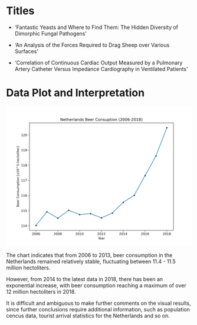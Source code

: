 # Titles

- ‘Fantastic Yeasts and Where to Find Them: The Hidden Diversity of Dimorphic Fungal Pathogens’

- ‘An Analysis of the Forces Required to Drag Sheep over Various Surfaces’

- ‘Correlation of Continuous Cardiac Output Measured by a Pulmonary Artery Catheter Versus Impedance Cardiography in Ventilated Patients’
  
# Data Plot and Interpretation
![](data_plot.png)

The chart indicates that from 2006 to 2013, beer consumption in the Netherlands remained relatively stable, fluctuating between 11.4 - 11.5 million hectoliters.

However, from 2014 to the latest data in 2018, there has been an exponential increase, with beer consumption reaching a maximum of over 12 million hectoliters in 2018.

It is difficult and ambiguous to make further comments on the visual results, since further conclusions require additional information, such as population cencus data, tourist arrival statistics for the Netherlands and so on.
